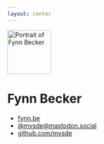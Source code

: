 ```yaml
---
layout: center
---
```


<img
  src="/portrait.webp"
  alt="Portrait of Fynn Becker"
  class="absolute -mt-8 -ml-36 rounded-full"
  width="100"
  height="100"
/>

# Fynn Becker

- [fynn.be](https://fynn.be)
- [@mvsde@mastodon.social](https://mastodon.social/@mvsde)
- [github.com/mvsde](https://github.com/mvsde)
